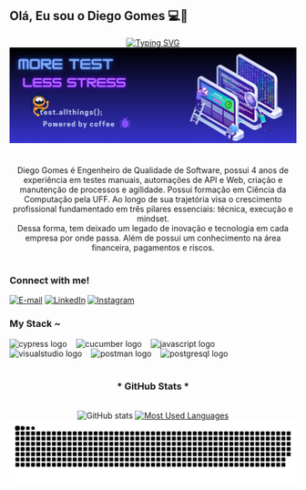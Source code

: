 ## Olá, Eu sou o Diego Gomes :computer::tea:
<div align="center">
 <a href="https://git.io/typing-svg">
   <img src="https://readme-typing-svg.demolab.com?font=Fira+Code&weight=500&size=22&pause=1000&color=4493F8&width=435&lines=Welcome+to+my+profile!" alt="Typing SVG" />
 </a>
</div>

<img align="center" alt="" src="./src/QUALITY ASSURENCE (1).png">

#

<p align="center">Diego Gomes é Engenheiro de Qualidade de Software, possui 4 anos de experiência em testes manuais, automações de API e Web, criação e manutenção de processos e agilidade. Possui formação em Ciência da Computação pela UFF.
Ao longo de sua trajetória visa o crescimento profissional fundamentado em três pilares essenciais: técnica, execução e mindset.<br> Dessa forma, tem  deixado um legado de inovação e tecnologia em cada empresa por onde passa. 
Além de possui um conhecimento na área financeira, pagamentos e riscos.

 #

 <img align="right" alt="" height="190px" src="./src/study.gif">

<h3 align="left">Connect with me!</h3>

[![E-mail](https://img.shields.io/badge/-Email-000?style=for-the-badge&logo=gmail&logoColor=FF00F6&color:FFF)](mailto:dii.gomess@gmail.com)
[![LinkedIn](https://img.shields.io/badge/-LinkedIn-000?style=for-the-badge&logo=linkedin&logoColor=FF00F6&color:FFF)](https://www.linkedin.com/in/diego--gomes/)
[![Instagram](https://img.shields.io/badge/-Instagram-000?style=for-the-badge&logo=instagram&logoColor=FF00F6&color:FFF)](https://www.instagram.com/diegooindio/)

<h3 align="left">My Stack ~</h3>

<div align="left">
  <img src="https://cdn.jsdelivr.net/gh/devicons/devicon@latest/icons/cypressio/cypressio-original.svg" height="25" alt="cypress logo"/>
  <img width="8" />
  <img src="https://cdn.jsdelivr.net/gh/devicons/devicon@latest/icons/cucumber/cucumber-plain.svg" height="25" alt="cucumber logo"  />
  <img width="8" />
  <img src="https://cdn.jsdelivr.net/gh/devicons/devicon/icons/javascript/javascript-plain.svg" height="25" alt="javascript logo"  />
  <img width="8" />
  <img src="https://cdn.jsdelivr.net/gh/devicons/devicon@latest/icons/visualstudio/visualstudio-original.svg" height="25" alt="visualstudio logo"  />
  <img width="8" />
  <img src="https://cdn.jsdelivr.net/gh/devicons/devicon@latest/icons/postman/postman-original.svg" height="25" alt="postman logo"  />
  <img width="8" />
  <img src="https://cdn.jsdelivr.net/gh/devicons/devicon/icons/postgresql/postgresql-original.svg" height="25" alt="postgresql logo"  />
  <img width="8" />
</div>

#

<div style="text-align: center;" align="center">
  <h3>* GitHub Stats *</h3>
  <br>
  <img src="https://github-readme-stats-git-masterrstaa-rickstaa.vercel.app/api?username=Diegoindio&hide_title=true&show_icons=true&include_all_commits=false&count_private=true&line_height=25&hide=issues&bg_color=000&title_color=FF00F6&text_color=35aea2&border_radius=3&border_color=38bdae&icon_color=b069ff&theme=tokyonight" alt="GitHub stats">

  <a href="https://github.com/mari4souza/github-readme-stats">
    <img src="https://github-readme-stats-git-masterrstaa-rickstaa.vercel.app/api/top-langs/?username=Diegoindio&line_height=10&card_width=290&layout=compact&hide_title=false&count_private=true&langs_count=4&show_icons=true&title_color=35aea2&hide=html,css&bg_color=000&text_color=35aea2&border_radius=3&border_color=35aea2&count_private=true" alt="Most Used Languages">
  </a>
</div>


<picture align="center">
  <source media="(prefers-color-scheme: dark)" srcset="https://raw.githubusercontent.com/Diegoindio/Diegoindio/output/github-contribution-grid-snake-dark.svg">
  <source media="(prefers-color-scheme: light)" srcset="https://raw.githubusercontent.com/Diegoindio/Diegoindio/output/github-contribution-grid-snake-dark.svg">
  <img align="center" alt="github contribution grid snake animation" src="https://raw.githubusercontent.com/Diegoindio/Diegoindio/output/github-contribution-grid-snake.svg">
</picture>

<!--
**Diegoindio/Diegoindio** is a ✨ _special_ ✨ repository because its `README.md` (this file) appears on your GitHub profile.

#

<p align="center">Estudante de Análise e Desenvolvimento de Sistemas na Faculdade de Engenharia de Sorocaba. Atualmente trabalho com Go e estudo Java paralelamente.
Estou constantemente atualizando meus conhecimentos e buscando novos desafios na área de tecnologia. Tenho paixão por aprender e aplicar esses conhecimentos para criar soluções inovadoras.
  
#
Here are some ideas to get you started:

- 🔭 I’m currently working on ...
- 🌱 I’m currently learning ...
- 👯 I’m looking to collaborate on ...
- 🤔 I’m looking for help with ...
- 💬 Ask me about ...
- 📫 How to reach me: ...
- 😄 Pronouns: ...
- ⚡ Fun fact: ...
-->

